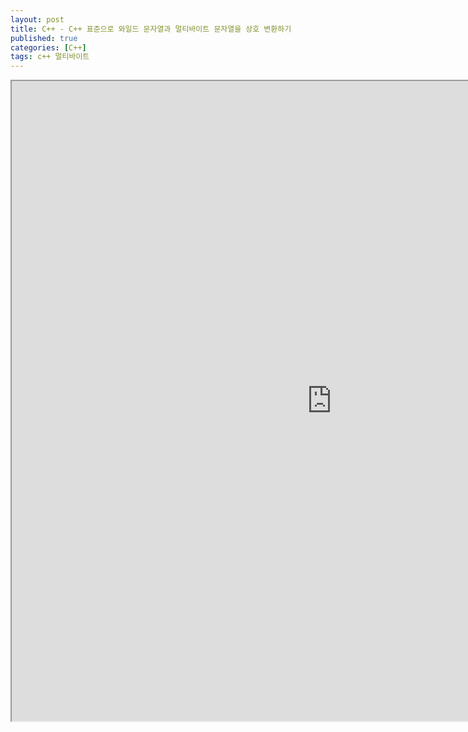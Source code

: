 ```yaml
---
layout: post
title: C++ - C++ 표준으로 와일드 문자열과 멀티바이트 문자열을 상호 변환하기
published: true
categories: [C++]
tags: c++ 멀티바이트
---
```

<iframe width="1024" height="1024" src="https://docs.google.com/document/d/e/2PACX-1vQdPBT3Y_8CaytloKiG73cw4d4R935tua_BNdC2ceBIwGIMNULdjELCGsM7IXiKqF91oNt9biLEAifg/pub?embedded=true"></iframe>   
  